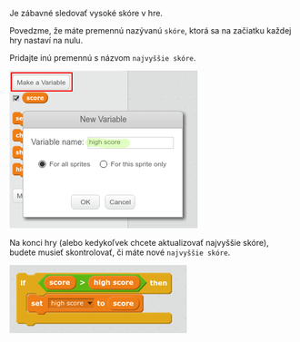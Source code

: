 Je zábavné sledovať vysoké skóre v hre.

Povedzme, že máte premennú nazývanú `skóre`, ktorá sa na začiatku každej hry nastaví na nulu.

Pridajte inú premennú s názvom `najvyššie skóre`.

![screenshot](images/make-high-score-variable.png)

Na konci hry (alebo kedykoľvek chcete aktualizovať najvyššie skóre), budete musieť skontrolovať, či máte nové `najvyššie skóre`.

![screenshot](images/check-for-high-score.png)